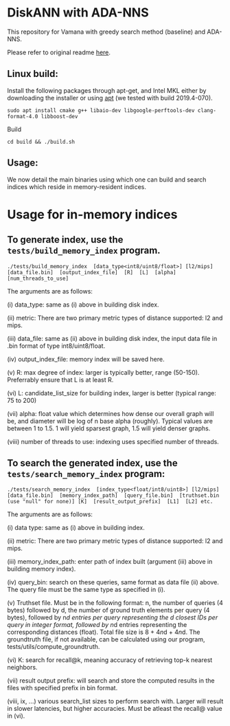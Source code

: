 # DiskANN with ADA-NNS

This repository for Vamana with greedy search method (baseline) and ADA-NNS.

Please refer to original readme [here](https://github.com/SNU-ARC/DiskANN/blob/master/README.md).

## Linux build:

Install the following packages through apt-get, and Intel MKL either by downloading the installer or using [apt](https://software.intel.com/en-us/articles/installing-intel-free-libs-and-python-apt-repo) (we tested with build 2019.4-070).
```
sudo apt install cmake g++ libaio-dev libgoogle-perftools-dev clang-format-4.0 libboost-dev
```

Build
```
cd build && ./build.sh
```

## Usage:

We now detail the main binaries using which one can build and search indices which reside in memory-resident indices.

**Usage for in-memory indices**
================================

To generate index, use the `tests/build_memory_index` program. 
--------------------------------------------------------------

```
./tests/build_memory_index  [data_type<int8/uint8/float>] [l2/mips] [data_file.bin]  [output_index_file]  [R]  [L]  [alpha]  [num_threads_to_use]
```

The arguments are as follows:

(i) data_type: same as (i) above in building disk index.

(ii) metric: There are two primary metric types of distance supported: l2 and mips.

(iii) data_file: same as (ii) above in building disk index, the input data file in .bin format of type int8/uint8/float.

(iv) output_index_file: memory index will be saved here.

(v) R: max degree of index: larger is typically better, range (50-150). Preferrably ensure that L is at least R.

(vi) L: candidate_list_size for building index, larger is better (typical range: 75 to 200)

(vii) alpha: float value which determines how dense our overall graph will be, and diameter will be log of n base alpha (roughly). Typical values are between 1 to 1.5. 1 will yield sparsest graph, 1.5 will yield denser graphs.

(viii) number of threads to use: indexing uses specified number of threads.


To search the generated index, use the `tests/search_memory_index` program:
---------------------------------------------------------------------------

```
./tests/search_memory_index  [index_type<float/int8/uint8>] [l2/mips] [data_file.bin]  [memory_index_path]  [query_file.bin]  [truthset.bin (use "null" for none)] [K]  [result_output_prefix]  [L1]  [L2] etc. 
```

The arguments are as follows:

(i) data type: same as (i) above in building index.

(ii) metric: There are two primary metric types of distance supported: l2 and mips.

(iii) memory_index_path: enter path of index built (argument (iii) above in building memory index).

(iv) query_bin: search on these queries, same format as data file (ii) above. The query file must be the same type as specified in (i).

(v) Truthset file. Must be in the following format: n, the number of queries (4 bytes) followed by d, the number of ground truth elements per query (4 bytes), followed by n*d entries per query representing the d closest IDs per query in integer format,  followed by n*d entries representing the corresponding distances (float). Total file size is 8 + 4*n*d + 4*n*d. The groundtruth file, if not available, can be calculated using our program, tests/utils/compute_groundtruth.

(vi) K: search for recall@k, meaning accuracy of retrieving top-k nearest neighbors.

(vii) result output prefix: will search and store the computed results in the files with specified prefix in bin format.

(viii, ix, ...) various search_list sizes to perform search with. Larger will result in slower latencies, but higher accuracies. Must be atleast the recall@ value in (vi).
